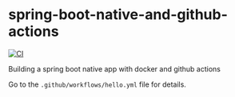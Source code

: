 # spring-boot-native-and-github-actions
[![CI](https://github.com/p-zalejko/spring-boot-native-and-github-actions/actions/workflows/hello.yml/badge.svg)](https://github.com/p-zalejko/spring-boot-native-and-github-actions/actions/workflows/hello.yml)

Building a spring boot native app with docker and github actions

Go to the `.github/workflows/hello.yml` file for details.
